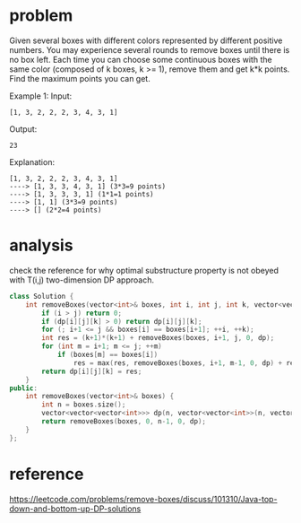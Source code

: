 # problem
Given several boxes with different colors represented by different positive numbers. 
You may experience several rounds to remove boxes until there is no box left. Each time you can choose some continuous boxes with the same color (composed of k boxes, k >= 1), remove them and get k\*k points.
Find the maximum points you can get.

Example 1:
Input:
```
[1, 3, 2, 2, 2, 3, 4, 3, 1]
```
Output:
```
23
```
Explanation:
```
[1, 3, 2, 2, 2, 3, 4, 3, 1] 
----> [1, 3, 3, 4, 3, 1] (3*3=9 points) 
----> [1, 3, 3, 3, 1] (1*1=1 points) 
----> [1, 1] (3*3=9 points) 
----> [] (2*2=4 points)
```

# analysis
check the reference for why optimal substructure property is not obeyed with T(i,j) two-dimension DP approach.
```C++
class Solution {
    int removeBoxes(vector<int>& boxes, int i, int j, int k, vector<vector<vector<int>>>& dp) {
        if (i > j) return 0;
        if (dp[i][j][k] > 0) return dp[i][j][k];
        for (; i+1 <= j && boxes[i] == boxes[i+1]; ++i, ++k);
        int res = (k+1)*(k+1) + removeBoxes(boxes, i+1, j, 0, dp);
        for (int m = i+1; m <= j; ++m)
            if (boxes[m] == boxes[i])
                res = max(res, removeBoxes(boxes, i+1, m-1, 0, dp) + removeBoxes(boxes, m, j, k+1, dp));
        return dp[i][j][k] = res;
    }
public:
    int removeBoxes(vector<int>& boxes) {
        int n = boxes.size();
        vector<vector<vector<int>>> dp(n, vector<vector<int>>(n, vector<int>(n, 0)));
        return removeBoxes(boxes, 0, n-1, 0, dp);
    }
};
```


# reference
https://leetcode.com/problems/remove-boxes/discuss/101310/Java-top-down-and-bottom-up-DP-solutions

